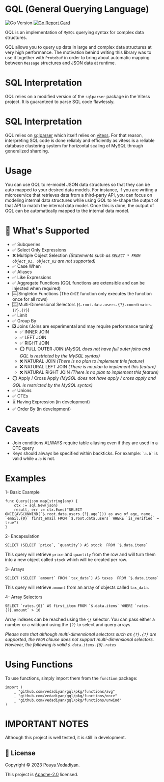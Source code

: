
# GQL (General Querying Language)
![Go Version](https://img.shields.io/badge/Go-%3E%3D%201.19-%23007d9c)
[![Go Report Card](https://goreportcard.com/badge/github.com/vedadiyan/gql)](https://goreportcard.com/report/github.com/vedadiyan/gql)

GQL is an implementation of `MySQL` querying syntax for complex data structures.



GQL allows you to query up data in large and complex data structures at very high performance. The motivation behind writing this library was to use it together with `Protobuf` in order to bring about automatic mapping between `Message` structures and JSON data at runtime.

# SQL Interpretation
GQL relies on a modified version of the `sqlparser` package in the Vitess project. It is guaranteed to parse SQL code flawlessly. 

# SQL Interpretation 
GQL relies on  [sqlparser](https://github.com/Vedadiyan/sqlparser) which itself relies on [vitess](https://github.com/vitessio/vitess). For that reason, interpreting SQL code is done reliably and efficiently as vitess is a reliable database clustering system for horizontal scaling of MySQL through generalized sharding.

# Usage 
You can use GQL to re-model JSON data structures so that they can be auto mapped to your desired data models. For instance, if you are writing a microservice that retrieves data from a third-party API, you can focus on modeling internal data structures while using GQL to re-shape the output of that API to match the internal data model. Once this is done, the output of GQL can be automatically mapped to the internal data model.  

# 📌 What's Supported

 - ✅ Subqueries
 - ✅ Select Only Expressions
 - ❌ Multiple Object Selection *(Statements such as `SELECT * FROM object_01, object_02` are not supported)*
 - ✅ Case When
 - ✅ Aliases
 - ✅ Like Expressions
 - ✅ Aggregate Functions (GQL functions are extensible and can be injected when required)
 - 🆒 Singleton Functions (The `ONCE` function only executes the function once for all rows)
 - 🆒 Multi-Dimensional Selectors (`$.root.data.users.{?}.coordinates.{?}.{?}`)
 - ✅ Limit
 - ✅ Group By
 - ❎ Joins (Joins are experimental and may require performance tuning)
	 - ✅ INNER JOIN
	 - ✅ LEFT JOIN
	 - ✅ RIGHT JOIN
	 - ⭕ FULL OUTER JOIN *(MySQL does not have full outer joins and GQL is restricted by the MySQL syntax)*
	 - ❌ NATURAL JOIN *(There is no plan to implement this feature)*
	 - ❌ NATURAL LEFT JOIN *(There is no plan to implement this feature)*
	 - ❌ NATURAL RIGHT JOIN *(There is no plan to implement this feature)*
 - ⭕ Apply / Cross Apply *(MySQL does not have apply / cross apply and GQL is restricted by the MySQL syntax)*
 - ✅ Unions
 - ✅ CTEs
 - ⏳ Having Expression (in development)
 - ✅ Order By (in development)

# Caveats
- Join conditions ALWAYS require table aliasing even if they are used in a CTE query 
- Keys should always be specified within backticks. For example: `` `a.b` `` is valid while `a.b` is not.

# Examples

1- Basic Example

    func Query(json map[string]any) {
        ctx := sql.New(json)
        result, err := ctx.Exec("SELECT ONCE(AVG(UNWIND(`$.root.data.users.{?}.age`))) as avg_of_age, name, `email.{0}` first_email FROM `$.root.data.users` WHERE `is_verified` = true")
    }

2- Encapsulation

    SELECT (SELECT `price`, `quantity`) AS stock  FROM `$.data.items`    

This query will retrieve `price` and `quantity` from the row and will turn them into a new object called `stock` which will be created per row.

3- Arrays

    SELECT (SELECT `amount` FROM `tax_data`) AS taxes  FROM `$.data.items` 

This query will retrieve `amount` from an array of objects called `tax_data`. 

4- Array Selectors 

    SELECT `rates.{0}` AS first_item FROM `$.data.items` WHERE `rates.{?}.amount` > 10

Array indexes can be reached using the `{}` selector. You can pass either a number or a wildcard using the `{?}` to select and query arrays.

*Please note that although multi-dimensional selectors such as `{?}.{?}` are supported, the `FROM` clause does not support multi-dimensional selectors. However, the following is valid `$.data.items.{0}.rates`*

# Using Functions 
To use functions, simply import them from the `function` package:

    import (
	    _ "github.com/vedadiyan/gql/pkg/functions/avg"
	    _ "github.com/vedadiyan/gql/pkg/functions/once"
	    _ "github.com/vedadiyan/gql/pkg/functions/unwind"
    )

# IMPORTANT NOTES

Although this project is well tested, it is still in development.

## 📝 License

Copyright © 2023 [Pouya Vedadiyan](https://github.com/vedadiyan).

This project is [Apache-2.0](./LICENSE) licensed.

